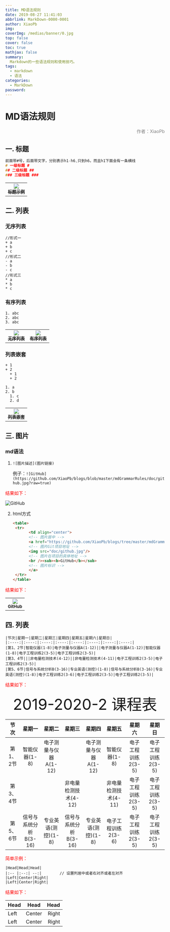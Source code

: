 ```yaml
---
title: MD语法规则
date: 2019-08-27 11:41:03
abbrlink: MarkDown-0000-0001 
author: XiaoPb
img: 
coverImg: /medias/banner/0.jpg
top: false
cover: false
toc: true
mathjax: false
summary: 
  Markdown的一些语法规则和使用技巧。
tags:
  - markdown
  - 语法
categories:
  - MarkDown
password:
---
```




# MD语法规则  #

<p align="right"><font color=gray>作者：XiaoPb</font></p>

## 一. 标题 ##

```c
前面带#号，后面带文字，分别表示h1-h6,只到h6，而且h1下面会有一条横线
# 一级标题 #
## 二级标题 ##
### 三级标题 ###
```
<table>
	<tr>
        <td align="center"><a href="https://github.com/XiaoPb/blogs/tree/master/mdGrammarRules"><img src="doc/1.png"/><br /><sub><b>标题示例</b></sub></a>
	</tr>
</table>

## 二. 列表

### 无序列表 ###

```
//形式一
+ a
+ b
+ c
//形式二
- a
- b
- c
//形式三
* a
* b
* c
```

### 有序列表 ###

```
1. abc
2. abc
3. abc
```
<table>
	<tr>
        <td align="center"><a href="https://github.com/XiaoPb/blogs/tree/master/mdGrammarRules"><img src="doc/2.png"/><br /><sub><b>无序列表</b></sub></a>
        <td align="center"><a href="https://github.com/XiaoPb/blogs/tree/master/mdGrammarRules"><img src="doc/3.png"/><br /><sub><b>有序列表</b></sub></a>
	</tr>
</table>

### 列表嵌套 ###

```
+ 1
+ 2
  + 1
  + 2
  
1. a
2. b
  1. c
  2. d
```
<table>
	<tr>
        <td align="center"><a href="https://github.com/XiaoPb/blogs/tree/master/mdGrammarRules"><img src="doc/4.png"/><br /><sub><b>列表嵌套</b></sub></a>
	</tr>
</table>

## 三. 图片 ##

### md语法 ###

1. ` ![图片描述](图片链接) `

   例子：``` ![GitHub](https://github.com/XiaoPb/blogs/blob/master/mdGrammarRules/doc/github.jpg?raw=true) ```

<p align="left"><font color="red">结果如下：</font></p>

   ![GitHub](https://github.com/XiaoPb/blogs/blob/master/mdGrammarRules/doc/github.jpg?raw=true)

2. html方式

   ```html
   <table>
   	<tr>
          <td align="center">
          <!-- 图片居中 -->
          <a href="https://github.com/XiaoPb/blogs/tree/master/mdGrammarRules">
          <!-- 图片Git项目地址 -->
          <img src="doc/github.jpg"/>
          <!-- 图片在项目的具体地址 -->
          <br /><sub><b>GitHub</b></sub>
          <!-- 图片标识 -->
          </a>
   	</tr>
   </table>
   ```
<p align="left"><font color="red">结果如下：</font></p>
   <table>
   	<tr>
          <td align="center">
          <a href="https://github.com/XiaoPb/blogs/tree/master/mdGrammarRules">
          <img src="doc/github.jpg"/>
          <br /><sub><b>GitHub</b></sub>
          </a>
   	</tr>
   </table>



## 四. 列表 ##

```
|节次|星期一|星期二|星期三|星期四|星期五|星期六|星期日|
|:----:|:----:|:----:|:----:|:----:|:----:|:----:|:----:|
|第1、2节|智能仪器(1-8)|电子测量与仪器A(1-12)||电子测量与仪器A(1-12)|智能仪器(1-8)|电子工程训练2(3-5)|电子工程训练2(3-5)|
|第3、4节|||非电量检测技术(4-12)||非电量检测技术(4-11)|电子工程训练2(3-5)|电子工程训练2(3-5)|
|第5、6节|信号与系统分析B(3-16)|专业英语(测控)(1-8)|信号与系统分析B(3-16)|专业英语(测控)(1-8)|电子工程训练2(3-6)|电子工程训练2(3-5)|电子工程训练2(3-5)|
```

<p align="left"><font color="red">结果如下：</font></p>

<p align="center"><font size="72px;">2019-2020-2 课程表</font></p>

|节次|星期一|星期二|星期三|星期四|星期五|星期六|星期日|
|:----:|:----:|:----:|:----:|:----:|:----:|:----:|:----:|
|第1、2节|智能仪器(1-8)|电子测量与仪器A(1-12)||电子测量与仪器A(1-12)|智能仪器(1-8)|电子工程训练2(3-5)|电子工程训练2(3-5)|
|第3、4节|||非电量检测技术(4-12)||非电量检测技术(4-11)|电子工程训练2(3-5)|电子工程训练2(3-5)|
|第5、6节|信号与系统分析B(3-16)|专业英语(测控)(1-8)|信号与系统分析B(3-16)|专业英语(测控)(1-8)|电子工程训练2(3-6)|电子工程训练2(3-5)|电子工程训练2(3-5)|

<p align="left"><font color="red">简单示例：</font></p>

```
|Head|Head|Head|
|:-- |:--:| --:|		// 设置列居中或者右对齐或者左对齐
|Left|Center|Right|
|Left|Center|Right|
```
<p align="left"><font color="red">结果如下：</font></p>

| Head |  Head  |  Head |
| :--- | :----: | ----: |
| Left | Center | Right |
| Left | Center | Right |